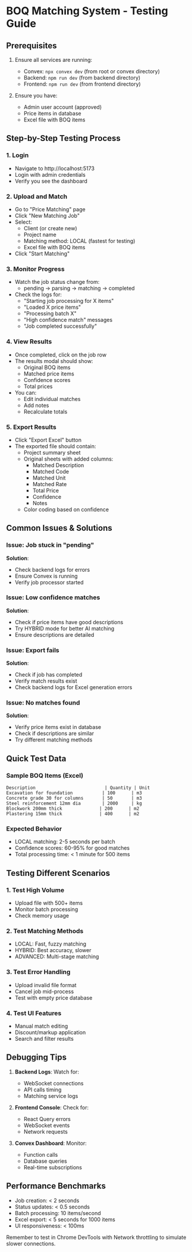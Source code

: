 # BOQ Matching System - Testing Guide

## Prerequisites
1. Ensure all services are running:
   - Convex: `npx convex dev` (from root or convex directory)
   - Backend: `npm run dev` (from backend directory)
   - Frontend: `npm run dev` (from frontend directory)

2. Ensure you have:
   - Admin user account (approved)
   - Price items in database
   - Excel file with BOQ items

## Step-by-Step Testing Process

### 1. Login
- Navigate to http://localhost:5173
- Login with admin credentials
- Verify you see the dashboard

### 2. Upload and Match
- Go to "Price Matching" page
- Click "New Matching Job"
- Select:
  - Client (or create new)
  - Project name
  - Matching method: LOCAL (fastest for testing)
  - Excel file with BOQ items
- Click "Start Matching"

### 3. Monitor Progress
- Watch the job status change from:
  - pending → parsing → matching → completed
- Check the logs for:
  - "Starting job processing for X items"
  - "Loaded X price items"
  - "Processing batch X"
  - "High confidence match" messages
  - "Job completed successfully"

### 4. View Results
- Once completed, click on the job row
- The results modal should show:
  - Original BOQ items
  - Matched price items
  - Confidence scores
  - Total prices
- You can:
  - Edit individual matches
  - Add notes
  - Recalculate totals

### 5. Export Results
- Click "Export Excel" button
- The exported file should contain:
  - Project summary sheet
  - Original sheets with added columns:
    - Matched Description
    - Matched Code
    - Matched Unit
    - Matched Rate
    - Total Price
    - Confidence
    - Notes
  - Color coding based on confidence

## Common Issues & Solutions

### Issue: Job stuck in "pending"
**Solution**: 
- Check backend logs for errors
- Ensure Convex is running
- Verify job processor started

### Issue: Low confidence matches
**Solution**:
- Check if price items have good descriptions
- Try HYBRID mode for better AI matching
- Ensure descriptions are detailed

### Issue: Export fails
**Solution**:
- Check if job has completed
- Verify match results exist
- Check backend logs for Excel generation errors

### Issue: No matches found
**Solution**:
- Verify price items exist in database
- Check if descriptions are similar
- Try different matching methods

## Quick Test Data

### Sample BOQ Items (Excel)
```
Description                          | Quantity | Unit
Excavation for foundation           | 100      | m3
Concrete grade 30 for columns       | 50       | m3
Steel reinforcement 12mm dia        | 2000     | kg
Blockwork 200mm thick              | 200      | m2
Plastering 15mm thick              | 400      | m2
```

### Expected Behavior
- LOCAL matching: 2-5 seconds per batch
- Confidence scores: 60-95% for good matches
- Total processing time: < 1 minute for 500 items

## Testing Different Scenarios

### 1. Test High Volume
- Upload file with 500+ items
- Monitor batch processing
- Check memory usage

### 2. Test Matching Methods
- LOCAL: Fast, fuzzy matching
- HYBRID: Best accuracy, slower
- ADVANCED: Multi-stage matching

### 3. Test Error Handling
- Upload invalid file format
- Cancel job mid-process
- Test with empty price database

### 4. Test UI Features
- Manual match editing
- Discount/markup application
- Search and filter results

## Debugging Tips

1. **Backend Logs**: Watch for:
   - WebSocket connections
   - API calls timing
   - Matching service logs

2. **Frontend Console**: Check for:
   - React Query errors
   - WebSocket events
   - Network requests

3. **Convex Dashboard**: Monitor:
   - Function calls
   - Database queries
   - Real-time subscriptions

## Performance Benchmarks

- Job creation: < 2 seconds
- Status updates: < 0.5 seconds
- Batch processing: 10 items/second
- Excel export: < 5 seconds for 1000 items
- UI responsiveness: < 100ms

Remember to test in Chrome DevTools with Network throttling to simulate slower connections.